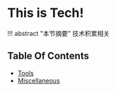 
# This is Tech!

!!! abstract "本节摘要"
    技术积累相关

## Table Of Contents

- [Tools](Tools/index.md)
- [Miscellaneous](Miscellaneous/index.md)
